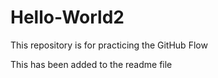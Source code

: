 # Hello-World2
This repository is for practicing the GitHub Flow


This has been added to the readme file
